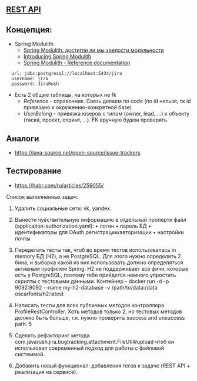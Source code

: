 ## [REST API](http://localhost:8080/doc)

## Концепция: 

- Spring Modulith
    - [Spring Modulith: достигли ли мы зрелости модульности](https://habr.com/ru/post/701984/)
    - [Introducing Spring Modulith](https://spring.io/blog/2022/10/21/introducing-spring-modulith)
    - [Spring Modulith - Reference documentation](https://docs.spring.io/spring-modulith/docs/current-SNAPSHOT/reference/html/)

```
  url: jdbc:postgresql://localhost:5434/jira
  username: jira
  password: JiraRush
```

- Есть 2 общие таблицы, на которых не fk
    - _Reference_ - справочник. Связь делаем по _code_ (по id нельзя, тк id привязано к окружению-конкретной базе)
    - _UserBelong_ - привязка юзеров с типом (owner, lead, ...) к объекту (таска, проект, спринт, ...). FK вручную будем
      проверять

## Аналоги

- https://java-source.net/open-source/issue-trackers

## Тестирование

- https://habr.com/ru/articles/259055/

Список выполненных задач:
1. Удалить социальные сети: vk, yandex.

2. Вынести чувствительную информацию в отдельный проперти файл (application-authorization.yaml):
   • логин
   • пароль БД
   • идентификаторы для OAuth регистрации/авторизации
   • настройки почты

3. Переделать тесты так, чтоб во время тестов использовалась in memory БД (H2), а не PostgreSQL. Для этого нужно определить 
2 бина, и выборка какой из них использовать должно определяться активным профилем Spring. H2 не поддерживает все фичи, 
которые есть у PostgreSQL, поэтому тебе прийдется немного упростить скрипты с тестовыми данными.
Контейнер - docker run -d -p 9092:9092 --name my-h2-database -v /path/to/data:/data oscarfonts/h2:latest

4. Написать тесты для всех публичных методов контроллера ProfileRestController. Хоть методов только 2, но тестовых методов 
должно быть больше, т.к. нужно проверить success and unsuccess path.
5
5. Сделать рефакторинг метода com.javarush.jira.bugtracking.attachment.FileUtil#upload чтоб он использовал современный 
подход для работы с файловой системмой.

6. Добавить новый функционал: добавления тегов к задаче (REST API + реализация на сервисе).